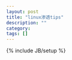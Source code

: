 ```yaml
---
layout: post
title: "linux渗透tips"
description: ""
category: 
tags: []
---
```

{% include JB/setup %}
